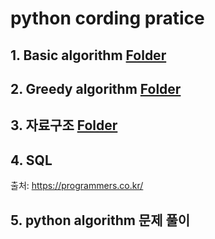 # python cording pratice


## 1. Basic algorithm [Folder](https://github.com/youngbinwoo/practice_python/tree/master/Algorithm_Basic)
## 2. Greedy algorithm [Folder](https://github.com/youngbinwoo/practice_python/tree/master/Algorithm_Greedy)
## 3. 자료구조 [Folder](https://github.com/youngbinwoo/practice_python/tree/master/%EC%9E%90%EB%A3%8C%EA%B5%AC%EC%A1%B0) 
## 4. SQL 
출처: https://programmers.co.kr/

## 5. python algorithm 문제 풀이 
